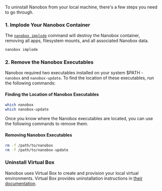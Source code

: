 To uninstall Nanobox from your local machine, there's a few steps you need to go through.

### 1. Implode Your Nanobox Container
The [`nanobox implode`](/cli/implode/) command will destroy the Nanobox container, removing all apps, filesystem mounts, and all associated Nanobox data.

```bash
nanobox implode
```

### 2. Remove the Nanobox Executables
Nanobox required two executables installed on your system $PATH - `nanobox` and `nanobox-update`. To find the location of these executables, run the following commands:

#### Finding the Location of Nanobox Executables
```bash
which nanobox
which nanobox-update
```

Once you know where the Nanobox executables are located, you can use the following commands to remove them.

#### Removing Nanobox Executables
```bash
rm -f /path/to/nanobox
rm -f /path/to/nanobox-update
```

### Uninstall Virtual Box
Nanobox uses Virtual Box to create and provision your local virtual environments. Virtual Box provides uninstallation instructions in [their documentation](https://www.virtualbox.org/manual/ch02.html#idm1024).
